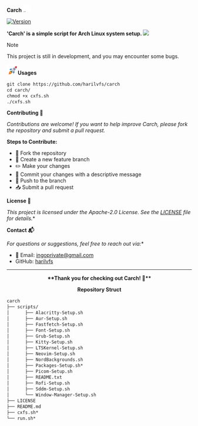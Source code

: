 <strong>**Carch** <img src='https://github.com/harilvfs/assets/blob/main/github-gifs/238201078-6f564d9a-467a-4bba-ad3a-8527c8ab79ae.gif' width="20"></strong></strong>

[![Version](https://img.shields.io/github/v/release/harilvfs/carch?color=%230567ff&label=Latest%20Release&style=for-the-badge)](https://github.com/harilvfs/carch/releases/latest)

<strong>**'Carch'** is a simple script for Arch Linux system setup. <img src='https://user-images.githubusercontent.com/74038190/216122041-518ac897-8d92-4c6b-9b3f-ca01dcaf38ee.png' width="20"></strong>

> [!Note]
> This project is still in development, and you may encounter some bugs.  

<img src='https://github.com/harilvfs/assets/blob/main/github-gifs/243078651-2c0eef4b-7b75-42bd-9722-4bea97a2d532.gif' width="30">**Usages**
```shell
git clone https://github.com/harilvfs/carch
cd carch/
chmod +x cxfs.sh
./cxfs.sh
```

<strong>**Contributing 🤝**</strong>

*Contributions are welcome! If you want to help improve Carch, please fork the repository and submit a pull request.*

<strong>**Steps to Contribute:**</strong>

- 🍴 Fork the repository
- 🌿 Create a new feature branch
- ✏️ Make your changes
- 💬 Commit your changes with a descriptive message
- 🚀 Push to the branch
- 📥 Submit a pull request

<strong>**License 📄**</strong>

*This project is licensed under the Apache-2.0 License. See the [LICENSE](LICENSE) file for details.**

<strong>**Contact 📬**</strong>

*For questions or suggestions, feel free to reach out via:**

- 📧 Email: ingoprivate@gmail.com
- GitHub: [harilvfs](https://github.com/harilvfs)

---

<p align="center"> <strong> **Thank you for checking out Carch! 🌟** </strong> </p>

<p align="center"> <strong>Repository Struct</strong>  </p>

```shell
carch
├── scripts/
│      ├── Alacritty-Setup.sh
│      ├── Aur-Setup.sh
│      ├── Fastfetch-Setup.sh
│      ├── Font-Setup.sh
│      ├── Grub-Setup.sh
│      ├── Kitty-Setup.sh
│      ├── LTSKernel-Setup.sh
│      ├── Neovim-Setup.sh
│      ├── NordBackgrounds.sh
│      ├── Packages-Setup.sh*
│      ├── Picom-Setup.sh
│      ├── README.txt
│      ├── Rofi-Setup.sh
│      ├── Sddm-Setup.sh
│      └── Window-Manager-Setup.sh
├── LICENSE
├── README.md
├── cxfs.sh*
└── run.sh*
```
